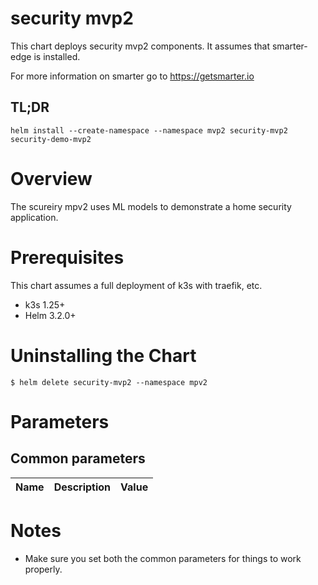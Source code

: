 # security mvp2

This chart deploys security mvp2 components.
It assumes that smarter-edge is installed.

For more information on smarter go to https://getsmarter.io

## TL;DR

```console
helm install --create-namespace --namespace mvp2 security-mvp2  security-demo-mvp2
```

# Overview

The scureiry mpv2 uses ML models to demonstrate a home security application.

# Prerequisites

This chart assumes a full deployment of k3s with traefik, etc.

* k3s 1.25+
* Helm 3.2.0+

# Uninstalling the Chart

```
$ helm delete security-mvp2 --namespace mpv2
```

# Parameters

## Common parameters

| Name | Description | Value |
| ---- | ----------- | ----- |

# Notes

- Make sure you set both the common parameters for things to work properly.
